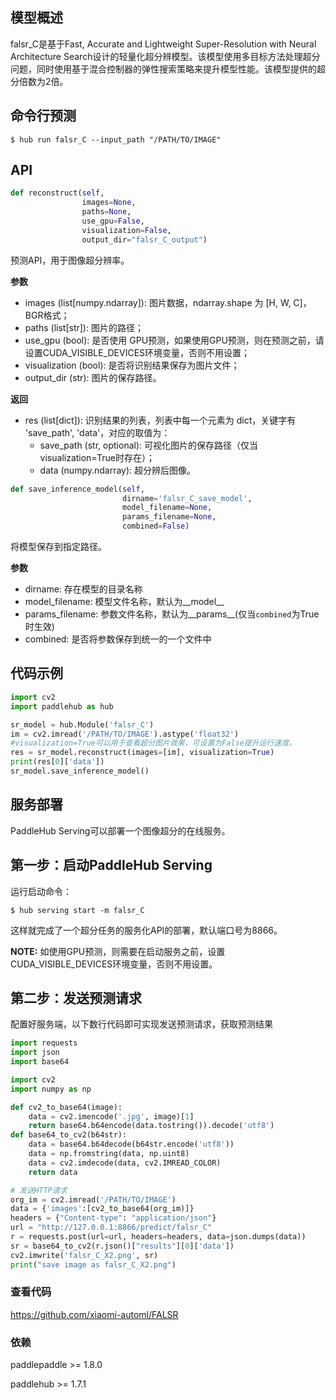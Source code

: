 ## 模型概述

falsr_C是基于Fast, Accurate and Lightweight Super-Resolution with Neural Architecture Search设计的轻量化超分辨模型。该模型使用多目标方法处理超分问题，同时使用基于混合控制器的弹性搜索策略来提升模型性能。该模型提供的超分倍数为2倍。

## 命令行预测

```
$ hub run falsr_C --input_path "/PATH/TO/IMAGE"

```

## API

```python
def reconstruct(self,
                images=None,
                paths=None,
                use_gpu=False,
                visualization=False,
                output_dir="falsr_C_output")
```

预测API，用于图像超分辨率。

**参数**

* images (list\[numpy.ndarray\]): 图片数据，ndarray.shape 为 \[H, W, C\]，BGR格式；
* paths (list\[str\]): 图片的路径；
* use\_gpu (bool): 是否使用 GPU预测，如果使用GPU预测，则在预测之前，请设置CUDA_VISIBLE_DEVICES环境变量，否则不用设置；
* visualization (bool): 是否将识别结果保存为图片文件；
* output\_dir (str): 图片的保存路径。

**返回**

* res (list\[dict\]): 识别结果的列表，列表中每一个元素为 dict，关键字有 'save\_path', 'data'，对应的取值为：
  * save\_path (str, optional): 可视化图片的保存路径（仅当visualization=True时存在）；
  * data (numpy.ndarray): 超分辨后图像。

```python
def save_inference_model(self,
                         dirname='falsr_C_save_model',
                         model_filename=None,
                         params_filename=None,
                         combined=False)
```

将模型保存到指定路径。

**参数**

* dirname: 存在模型的目录名称
* model\_filename: 模型文件名称，默认为\_\_model\_\_
* params\_filename: 参数文件名称，默认为\_\_params\_\_(仅当`combined`为True时生效)
* combined: 是否将参数保存到统一的一个文件中

## 代码示例

```python
import cv2
import paddlehub as hub

sr_model = hub.Module('falsr_C')
im = cv2.imread('/PATH/TO/IMAGE').astype('float32')
#visualization=True可以用于查看超分图片效果，可设置为False提升运行速度。
res = sr_model.reconstruct(images=[im], visualization=True)
print(res[0]['data'])
sr_model.save_inference_model()
```

## 服务部署

PaddleHub Serving可以部署一个图像超分的在线服务。

## 第一步：启动PaddleHub Serving

运行启动命令：

```shell
$ hub serving start -m falsr_C
```

这样就完成了一个超分任务的服务化API的部署，默认端口号为8866。

**NOTE:** 如使用GPU预测，则需要在启动服务之前，设置CUDA_VISIBLE_DEVICES环境变量，否则不用设置。

## 第二步：发送预测请求

配置好服务端，以下数行代码即可实现发送预测请求，获取预测结果

```python
import requests
import json
import base64

import cv2
import numpy as np

def cv2_to_base64(image):
    data = cv2.imencode('.jpg', image)[1]
    return base64.b64encode(data.tostring()).decode('utf8')
def base64_to_cv2(b64str):
    data = base64.b64decode(b64str.encode('utf8'))
    data = np.fromstring(data, np.uint8)
    data = cv2.imdecode(data, cv2.IMREAD_COLOR)
    return data

# 发送HTTP请求
org_im = cv2.imread('/PATH/TO/IMAGE')
data = {'images':[cv2_to_base64(org_im)]}
headers = {"Content-type": "application/json"}
url = "http://127.0.0.1:8866/predict/falsr_C"
r = requests.post(url=url, headers=headers, data=json.dumps(data))
sr = base64_to_cv2(r.json()["results"][0]['data'])
cv2.imwrite('falsr_C_X2.png', sr)
print("save image as falsr_C_X2.png")
```

### 查看代码

<https://github.com/xiaomi-automl/FALSR>


### 依赖

paddlepaddle >= 1.8.0

paddlehub >= 1.7.1
